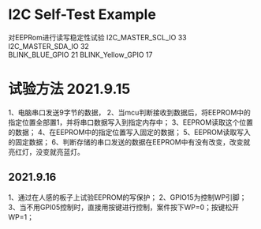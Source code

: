 # I2C Self-Test Example 
对EEPRom进行读写稳定性试验
I2C_MASTER_SCL_IO 33    
I2C_MASTER_SDA_IO 32     
BLINK_BLUE_GPIO 21
BLINK_Yellow_GPIO 17

# 试验方法 2021.9.15
1、电脑串口发送9字节的数据，
2、当mcu判断接收到数据后，将EEPROM中的指定位置全部置1，并将串口数据写入到指定内存中；
3、EEPROM读取这个位置的数据；
4、在EEPROM中的指定位置写入固定的数据；
5、EEPROM读取写入的固定数据；
6、判断存储的串口发送的数据在EEPROM中有没有改变，改变就亮红灯，没变就亮蓝灯。

## 2021.9.16 
1、通过在人感的板子上试验EEPROM的写保护；
2、GPIO15为控制WP引脚；
3、当不用GPI05控制时，直接用按键进行控制，案件按下WP=0；按键松开WP=1；

